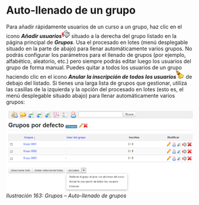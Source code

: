# Auto-llenado de un grupo

Para añadir rápidamente usuarios de un curso a un grupo, haz clic en el icono _**Añadir usuarios**_![](../../.gitbook/assets/graphics283%20%284%29.png) situado a la derecha del grupo listado en la página principal de _**Grupos**_. Usa el procesado en lotes \(menú desplegable situado en la parte de abajo\) para llenar automáticamente varios grupos. No podrás configurar los parámetros para el llenado de grupos \(por ejemplo, alfabético, aleatorio, etc.\) pero siempre podrás editar luego los usuarios del grupo de forma manual. Puedes quitar a todos los usuarios de un grupo haciendo clic en el icono _**Anular la inscripción de todos los usuarios**_![](../../.gitbook/assets/graphics284%20%284%29.png) de debajo del listado. Si tienes una larga lista de grupos que gestionar, utiliza las casillas de la izquierda y la opción del procesado en lotes \(esto es, el menú desplegable situado abajo\) para llenar automáticamente varios grupos:

![](../../.gitbook/assets/images215%20%284%29.png)_Ilustración 163: Grupos – Auto-llenado de grupos_

